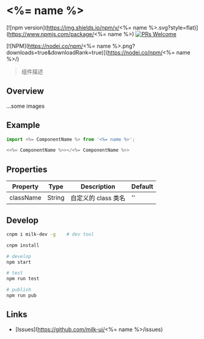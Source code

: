 # <%= name %>

[![npm version](https://img.shields.io/npm/v/<%= name %>.svg?style=flat)](https://www.npmjs.com/package/<%= name %>) [![PRs Welcome](https://img.shields.io/badge/PRs-welcome-brightgreen.svg)](README.md)

[![NPM](https://nodei.co/npm/<%= name %>.png?downloads=true&downloadRank=true)](https://nodei.co/npm/<%= name %>/)

> 组件描述

## Overview

...some images

## Example

```js
import <%= ComponentName %> from '<%= name %>';

<<%= ComponentName %>></<%= ComponentName %>>
```

## Properties

| Property | Type | Description | Default |
| -- | -- | -- | -- |
| className | String | 自定义的 class 类名 | '' |

## Develop

```bash
cnpm i milk-dev -g    # dev tool

cnpm install

# develop
npm start

# test
npm run test

# publish
npm run pub
```

## Links

- [Issues](https://github.com/milk-ui/<%= name %>/issues)
